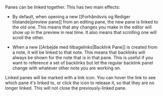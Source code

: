 Panes can be linked together. This has two main effects:

- By default, when opening a new [[Forhåndsvis og Rediger tilstande|preview pane]] from an editing pane, the new pane is linked to the old one. This means that any changes you make in the editor will show up in the preview in real time. It also means that scrolling one will scroll the other.

- When a new [[Arbejde med tilbagelinks|Backlink Pane]] is created from a note, it will be linked to that note. This means that backlinks will always be shown for the note that is in that pane. This is useful if you want to reference a set of backlinks but let the regular backlink panel change with whatever other note you are working on.

Linked panes will be marked with a link icon. You can hover the link to see which pane it's linked to, or click the icon to release it, so that they are no longer linked. This will not close the previously-linked pane.
